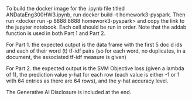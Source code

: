 To build the docker image for the .ipynb file titled ANDataEng300HW3.ipynb, run docker build -t homework3-pyspark. Then run <docker run -p 8888:8888 homework3-pyspark> and copy the link to the jupyter notebook. Each cell should be run in order. Note that the addab function is used in both Part 1 and Part 2. 

For Part 1. the expected output is the data frame with the first 5 doc d ids and each of their word (t) tf-idf pairs (so for each word, no duplicates, in a document, the associated tf-idf measure is given) 

For Part 2. the expected output is the SVM Objective loss (given a lambda of 1), the prediction value y-hat for each row (each value is either -1 or 1 with 64 entries as there are 64 rows), and the y-hat accuracy level. 

The Generative AI Disclosure is included at the end. 
